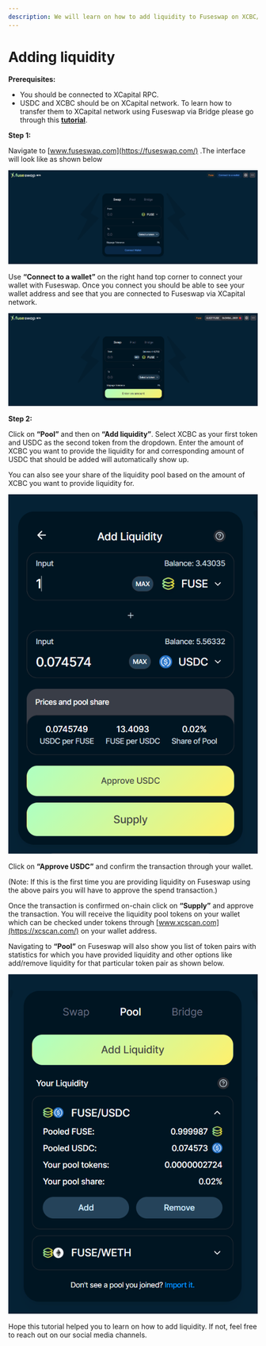 ```yaml
---
description: We will learn on how to add liquidity to Fuseswap on XCBC/USDC pair.
---
```


# Adding liquidity

**Prerequisites:**

* You should be connected to XCapital RPC.
* USDC and XCBC should be on XCapital network. To learn how to transfer them to XCapital network using Fuseswap via Bridge please go through this [**tutorial**](https://docs.xcscan.com/the-fuse-chain/token-bridges/transfer-fuse-using-bridge-on-fuseswap).

**Step 1:**

Navigate to [www.fuseswap.com](https://fuseswap.com/) .The interface will look like as shown below

![](../.gitbook/assets/0%20%287%29.png)

Use **“Connect to a wallet”** on the right hand top corner to connect your wallet with Fuseswap. Once you connect you should be able to see your wallet address and see that you are connected to Fuseswap via XCapital network.

![](../.gitbook/assets/1%20%2810%29.png)

  
**Step 2:**

Click on **“Pool”** and then on **“Add liquidity”**. Select XCBC as your first token and USDC as the second token from the dropdown. Enter the amount of XCBC you want to provide the liquidity for and corresponding amount of USDC that should be added will automatically show up.

You can also see your share of the liquidity pool based on the amount of XCBC you want to provide liquidity for.

![](../.gitbook/assets/2%20%2810%29.png)

Click on **“Approve USDC”** and confirm the transaction through your wallet.

\(Note: If this is the first time you are providing liquidity on Fuseswap using the above pairs you will have to approve the spend transaction.\)

Once the transaction is confirmed on-chain click on **“Supply”** and approve the transaction. You will receive the liquidity pool tokens on your wallet which can be checked under tokens through [www.xcscan.com](https://xcscan.com/) on your wallet address.

Navigating to **“Pool”** on Fuseswap will also show you list of token pairs with statistics for which you have provided liquidity and other options like add/remove liquidity for that particular token pair as shown below.

![](../.gitbook/assets/3%20%289%29.png)

Hope this tutorial helped you to learn on how to add liquidity. If not, feel free to reach out on our social media channels.

